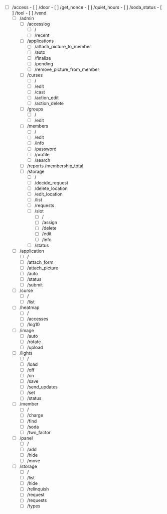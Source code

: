- [ ] /access
		- [ ] /door
		- [ ] /get_nonce
		- [ ] /quiet_hours
		- [ ] /soda_status
		- [ ] /tool
		- [ ] /vend
	- [ ] /admin
		- [ ] /accesslog
			- [ ] /
			- [ ] /recent
		- [ ] /applications
			- [ ] /attach_picture_to_member
			- [ ] /auto
			- [ ] /finalize
			- [ ] /pending
			- [ ] /remove_picture_from_member
		- [ ] /curses
			- [ ] /
			- [ ] /edit
			- [ ] /cast
			- [ ] /action_edit
			- [ ] /action_delete
		- [ ] /groups
			- [ ] /
			- [ ] /edit
		- [ ] /members
			- [ ] /
			- [ ] /edit
			- [ ] /info
			- [ ] /password
			- [ ] /profile
			- [ ] /search
		- [ ] /reports
			/membership_total
		- [ ] /storage
			- [ ] /
			- [ ] /decide_request
			- [ ] /delete_location
			- [ ] /edit_location
			- [ ] /list
			- [ ] /requests
			- [ ] /slot
				- [ ] /
				- [ ] /assign
				- [ ] /delete
				- [ ] /edit
				- [ ] /info
			- [ ] /status
	- [ ] /application
		- [ ] /
		- [ ] /attach_form
		- [ ] /attach_picture
		- [ ] /auto
		- [ ] /status
		- [ ] /submit
	- [ ] /curse
		- [ ] /
		- [ ] /list
	- [ ] /heatmap
		- [ ] /
		- [ ] /accesses
		- [ ] /log10
	- [ ] /image
		- [ ] /auto
		- [ ] /rotate
		- [ ] /upload
	- [ ] /lights
		- [ ] /
		- [ ] /load
		- [ ] /off
		- [ ] /on
		- [ ] /save
		- [ ] /send_updates
		- [ ] /set
		- [ ] /status
	- [ ] /member
		- [ ] /
		- [ ] /charge
		- [ ] /find
		- [ ] /soda
		- [ ] /two_factor
	- [ ] /panel
		- [ ] /
		- [ ] /add
		- [ ] /hide
		- [ ] /move
	- [ ] /storage
		- [ ] /
		- [ ] /list
		- [ ] /hide
		- [ ] /relinquish
		- [ ] /request
		- [ ] /requests
		- [ ] /types
<!--stackedit_data:
eyJoaXN0b3J5IjpbLTMzMjg1ODEyN119
-->